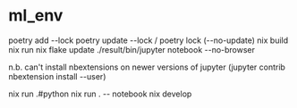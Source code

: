 # ml_env

poetry add --lock
poetry update --lock / poetry lock (--no-update)
nix build
nix run
nix flake update
./result/bin/jupyter notebook --no-browser

n.b. can't install nbextensions on newer versions of jupyter
(jupyter contrib nbextension install --user)

nix run .#python
nix run . -- notebook
nix develop
